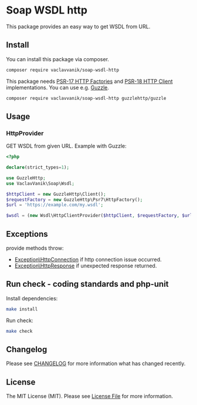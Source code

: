 # Soap WSDL http

This package provides an easy way to get WSDL from URL.

## Install

You can install this package via composer.

``` bash
composer require vaclavvanik/soap-wsdl-http
```

This package needs [PSR-17 HTTP Factories](https://www.php-fig.org/psr/psr-17/) and [PSR-18 HTTP Client](https://www.php-fig.org/psr/psr-18/) implementations.
You can use e.g. [Guzzle](https://github.com/guzzle/guzzle).

``` bash
composer require vaclavvanik/soap-wsdl-http guzzlehttp/guzzle
```

## Usage

### HttpProvider

GET WSDL from given URL. Example with Guzzle:

```php
<?php

declare(strict_types=1);

use GuzzleHttp;
use VaclavVanik\Soap\Wsdl;

$httpClient = new GuzzleHttp\Client();
$requestFactory = new GuzzleHttp\Psr7\HttpFactory();
$url = 'https://example.com/my.wsdl';

$wsdl = (new Wsdl\HttpClientProvider($httpClient, $requestFactory, $url))->provide();
```

## Exceptions

provide methods throw:

- [Exception\HttpConnection](src/Exception/HttpConnection.php) if http connection issue occurred.
- [Exception\HttpResponse](src/Exception/HttpResponse.php) if unexpected response returned.

## Run check - coding standards and php-unit

Install dependencies:

```bash
make install
```

Run check:

```bash
make check
```

## Changelog

Please see [CHANGELOG](CHANGELOG.md) for more information what has changed recently.

## License

The MIT License (MIT). Please see [License File](LICENSE.md) for more information.
